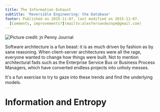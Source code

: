 ```yaml
---
title: The Information Exhaust
subtitle: 'Reversible Engineering: the Database'
footer: Published on 2015-11-07, last modified on 2015-11-07.
  [Comments, improvements?](mailto:alexfernandeznpm@gmail.com)
---
```


![Picture credit: [jn Penny Journal](https://commons.wikimedia.org/wiki/File:Hibernia_locomotive.png)](pics/information-exhaust.jpg "Hibernia locomotive")

Software architecture is a fun beast:
it is as much driven by fashion as by sane reasoning.
When client-server architectures were all the rage,
everyone wanted to change how things were built.
Not to mention architectural fads such as the Enterprise Service Bus
or Business Process Managers,
which have converted endless projects into unholy messes.

It's a fun exercise to try to gaze into these trends and find the underlying
models.

# Information and Entropy



